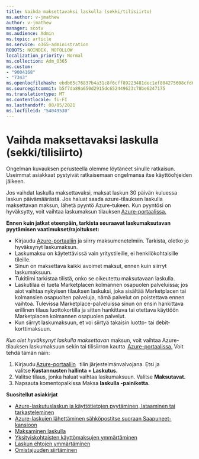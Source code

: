 ```yaml
---
title: Vaihda maksettavaksi laskulla (sekki/tilisiirto)
ms.author: v-jmathew
author: v-jmathew
manager: scotv
ms.audience: Admin
ms.topic: article
ms.service: o365-administration
ROBOTS: NOINDEX, NOFOLLOW
localization_priority: Normal
ms.collection: Adm_O365
ms.custom:
- "9004168"
- "7343"
ms.openlocfilehash: ebdb65c76837b4a31c8f6cff89223481dec1ef804275608cfd60986a4f089204
ms.sourcegitcommit: b5f7da89a650d2915dc652449623c78be6247175
ms.translationtype: MT
ms.contentlocale: fi-FI
ms.lasthandoff: 08/05/2021
ms.locfileid: "54049530"
---
```

# <a name="switch-to-pay-by-invoice-chequewire-transfer"></a>Vaihda maksettavaksi laskulla (sekki/tilisiirto)

Ongelman kuvauksen perusteella olemme löytäneet sinulle ratkaisun. Useimmat asiakkaat pystyivät ratkaisemaan ongelmansa itse käyttöohjeiden jälkeen.

Jos vaihdat laskulla maksettavaksi, maksat laskun 30 päivän kuluessa laskun päivämäärästä. Jos haluat saada azure-tilauksen laskulla maksettavan maksun, lähetä pyyntö Azure-tukeen. Kun pyyntösi on hyväksytty, voit vaihtaa laskumaksun tilauksen [Azure-portaalissa.](https://portal.azure.com/)

**Ennen kuin jatkat eteenpäin, tarkista seuraavat laskumaksutavan pyytämisen vaatimukset/rajoitukset:**

- Kirjaudu [Azure-portaaliin](https://portal.azure.com/) ja siirry maksumenetelmiin. Tarkista, oletko jo hyväksynyt laskumaksun.
- Laskumaksu on käytettävissä vain yritystileille, ei henkilökohtaisille tileille.
- Sinun on maksettava kaikki avoimet maksut, ennen kuin siirryt laskumaksuun.
- Tukitiimi tarkistaa tilistä, onko se oikeutettu maksutavaan laskulla.
- Laskutilaa ei tueta Marketplacen kolmannen osapuolen palveluissa; jos aiot vaihtaa nykyisen tilauksen laskuksi, joka sisältää Marketplacen tai kolmansien osapuolten palveluja, nämä palvelut on poistettava ennen vaihtoa. Tulevissa Marketplace-palveluissa sinun on ensin hankittava erillinen tilaus luottokortilla ja sitten hankittava tai otettava käyttöön Marketplacen kolmannen osapuolen palvelut.
- Kun siirryt laskumaksuun, et voi siirtyä takaisin luotto- tai debit-korttimaksuun.

*Kun olet hyväksynyt laskulla maksettavan* maksun, voit vaihtaa Azure-tilauksen laskumaksuun sekin tai tilisiirron kautta  [Azure-portaalissa.](https://portal.azure.com/)
Voit tehdä tämän näin:

1. Kirjaudu [Azure-portaaliin](https://portal.azure.com/)   tilin järjestelmänvalvojana. Etsi ja valitse **Kustannusten hallinta + Laskutus.**
2. Valitse tilaus, jonka haluat vaihtaa laskumaksuun. Valitse **Maksutavat.**
3. Napsauta komentopalkissa Maksa **laskulla -painiketta.**

**Suositellut asiakirjat**

- [Azure-laskutuslaskun ja käyttötietojen pyytäminen, lataaminen tai tarkasteleminen](https://docs.microsoft.com/azure/billing/billing-download-azure-invoice-daily-usage-date)
- [Azure-laskujen lähettäminen sähköpostitse suoraan Saapuneet-kansioon](https://docs.microsoft.com/azure/billing/billing-download-azure-invoice-daily-usage-date)
- [Maksaminen laskulla](https://docs.microsoft.com/azure/billing/billing-how-to-pay-by-invoice)
- [Yksityiskohtaisten käyttömaksujen ymmärtäminen](https://docs.microsoft.com/azure/billing/billing-understand-your-bill)
- [Laskun ehtojen ymmärtäminen](https://docs.microsoft.com/azure/billing/billing-understand-your-invoice)
- [Omistajuuden siirtäminen](https://docs.microsoft.com/azure/billing/billing-subscription-transfer)
